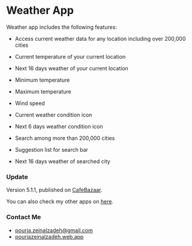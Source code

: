 # Weather App



Weather app includes the following features:

- Access current weather data for any location including over 200,000 cities

- Current temperature of your current location

- Next 16 days weather of your current location

- Minimum temperature

- Maximum temperature

- Wind speed

- Current weather condition icon

- Next 6 days weather condition icon

- Search among more than 200,000 cities

- Suggestion list for search bar

- Next 16 days weather of searched city

### Update

Version 5.1.1, published on [CafeBazaar](https://cafebazaar.ir/app?l=en).

You can also check my other apps on [here](https://cafebazaar.ir/developer/413934687302?l=en).

### Contact Me

- pouria.zeinalzadeh@gmail.com
- [pouriazeinalzadeh.web.app](https://pouriazeinalzadeh.web.app)

